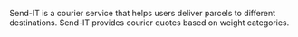 Send-IT is a courier service that helps users deliver parcels to different destinations. Send-IT
provides courier quotes based on weight categories.
